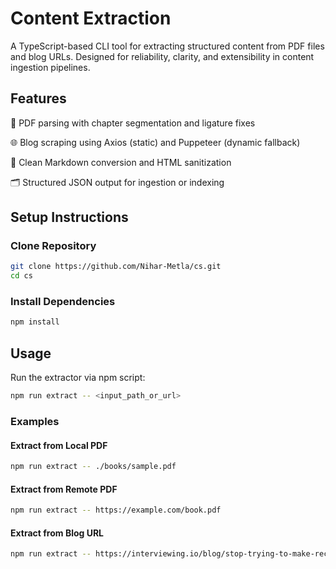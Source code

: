 # Content Extraction

A TypeScript-based CLI tool for extracting structured content from PDF files and blog URLs. Designed for reliability, clarity, and extensibility in content ingestion pipelines.

## Features

📄 PDF parsing with chapter segmentation and ligature fixes

🌐 Blog scraping using Axios (static) and Puppeteer (dynamic fallback)

🧹 Clean Markdown conversion and HTML sanitization

🗂️ Structured JSON output for ingestion or indexing

## Setup Instructions

### Clone Repository

```bash
git clone https://github.com/Nihar-Metla/cs.git
cd cs
```

### Install Dependencies

```bash
npm install
```

## Usage

Run the extractor via npm script:

```bash
npm run extract -- <input_path_or_url>
```

### Examples

#### Extract from Local PDF

```bash
npm run extract -- ./books/sample.pdf
```

#### Extract from Remote PDF

```bash
npm run extract -- https://example.com/book.pdf
```

#### Extract from Blog URL

```bash
npm run extract -- https://interviewing.io/blog/stop-trying-to-make-recruiters-think-or-why-your-resume-is-bad-and-how-to-fix-it
```



